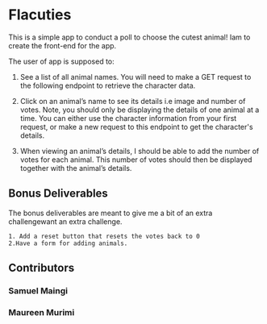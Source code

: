 # Flacuties

This is a simple app to conduct a poll to choose the cutest animal!
Iam to create the front-end for the app.

The user of app is supposed to:

1. See a list of all animal names. You will need to make a GET request to the following endpoint to retrieve
 the character data.


2.  Click on an animal’s name to see its details i.e image and number of votes. Note, you should only be displaying the
 details of one animal at a time. You can either use the character information from your first request, or make a new request to this endpoint to get the character's details.


3.  When viewing an animal’s details, I should be able to add the number of votes for each animal.
 This number of votes should then be displayed together with the animal’s details.

##  Bonus Deliverables
The bonus deliverables are meant to give me a bit of an extra  challengewant an extra challenge.

	1. Add a reset button that resets the votes back to 0
	2.Have a form for adding animals.

## Contributors

### Samuel Maingi
### Maureen Murimi


